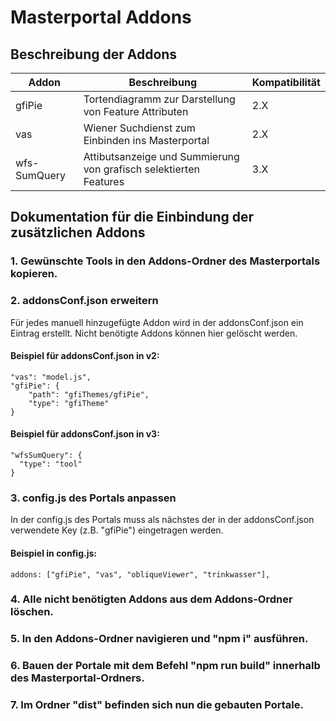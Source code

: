# Masterportal Addons

## Beschreibung der Addons

| Addon | Beschreibung | Kompatibilität |
|-------|--------------|----------------|
| gfiPie | Tortendiagramm zur Darstellung von Feature Attributen | 2.X |
| vas | Wiener Suchdienst zum Einbinden ins Masterportal | 2.X |
| wfs-SumQuery | Attibutsanzeige und Summierung von grafisch selektierten Features | 3.X |

## Dokumentation für die Einbindung der zusätzlichen Addons

### 1. Gewünschte Tools in den Addons-Ordner des Masterportals kopieren.
### 2. addonsConf.json erweitern

Für jedes manuell hinzugefügte Addon wird in der addonsConf.json ein Eintrag erstellt.
Nicht benötigte Addons können hier gelöscht werden.

#### Beispiel für addonsConf.json in v2:
```
"vas": "model.js",
"gfiPie": {
    "path": "gfiThemes/gfiPie",
    "type": "gfiTheme"
}
```
#### Beispiel für addonsConf.json in v3:
```
"wfsSumQuery": {
  "type": "tool"
}
```

### 3. config.js des Portals anpassen

In der config.js des Portals muss als nächstes der in der addonsConf.json verwendete Key (z.B. "gfiPie") eingetragen werden.

#### Beispiel in config.js:
```
addons: ["gfiPie", "vas", "obliqueViewer", "trinkwasser"],
```

### 4. Alle nicht benötigten Addons aus dem Addons-Ordner löschen.

### 5. In den Addons-Ordner navigieren und "npm i" ausführen.

### 6. Bauen der Portale mit dem Befehl "npm run build" innerhalb des Masterportal-Ordners.

### 7. Im Ordner "dist" befinden sich nun die gebauten Portale.
